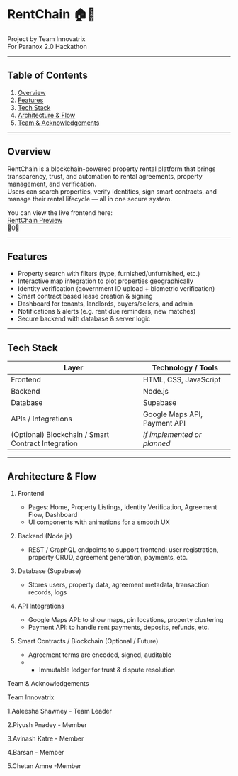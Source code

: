 # RentChain 🏠🔗

Project by Team Innovatrix  
For Paranox 2.0 Hackathon

---

## Table of Contents

1. [Overview](#overview)  
2. [Features](#features)  
3. [Tech Stack](#tech-stack)  
4. [Architecture & Flow](#architecture--flow)  
5. [Team & Acknowledgements](#team--acknowledgements)

---

## Overview

RentChain is a blockchain-powered property rental platform that brings transparency, trust, and automation to rental agreements, property management, and verification.  
Users can search properties, verify identities, sign smart contracts, and manage their rental lifecycle — all in one secure system.

You can view the live frontend here:  
[RentChain Preview](https://piyush667-gif.github.io/RENT-CHAIN-/)  
0

---

## Features

- Property search with filters (type, furnished/unfurnished, etc.)  
- Interactive map integration to plot properties geographically  
- Identity verification (government ID upload + biometric verification)  
- Smart contract based lease creation & signing  
- Dashboard for tenants, landlords, buyers/sellers, and admin  
- Notifications & alerts (e.g. rent due reminders, new matches)  
- Secure backend with database & server logic  

---

## Tech Stack

| Layer           | Technology / Tools                |
|------------------|-------------------------------------|
| Frontend         | HTML, CSS, JavaScript |
| Backend          | Node.js |
| Database         | Supabase |
| APIs / Integrations | Google Maps API, Payment API |
| (Optional) Blockchain / Smart Contract Integration | *If implemented or planned* |

---

## Architecture & Flow

1. Frontend  
   - Pages: Home, Property Listings, Identity Verification, Agreement Flow, Dashboard  
   - UI components with animations for a smooth UX  

2. Backend (Node.js)  
   - REST / GraphQL endpoints to support frontend: user registration, property CRUD, agreement generation, payments, etc.  
  

3. Database (Supabase)  
   - Stores users, property data, agreement metadata, transaction records, logs  

4. API Integrations  
   - Google Maps API: to show maps, pin locations, property clustering  
   - Payment API: to handle rent payments, deposits, refunds, etc.  

5. Smart Contracts / Blockchain (Optional / Future)  
   - Agreement terms are encoded, signed, auditable
   - - Immutable ledger for trust & dispute resolution  

Team & Acknowledgements

Team Innovatrix

1.Aaleesha Shawney - Team Leader

2.Piyush Pnadey - Member

3.Avinash Katre - Member 

4.Barsan - Member 

5.Chetan Amne -Member


   

